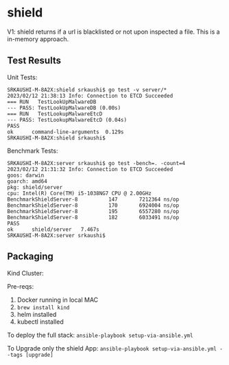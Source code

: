 # shield

V1:
shield returns if a url is blacklisted or not upon inspected a file. This is a in-memory approach. 

## Test Results

Unit Tests:
```
SRKAUSHI-M-8A2X:shield srkaushi$ go test -v server/*
2023/02/12 21:38:13 Info: Connection to ETCD Succeeded
=== RUN   TestLookUpMalwareDB
--- PASS: TestLookUpMalwareDB (0.00s)
=== RUN   TestLookupMalwareEtcD
--- PASS: TestLookupMalwareEtcD (0.04s)
PASS
ok  	command-line-arguments	0.129s
SRKAUSHI-M-8A2X:shield srkaushi$ 
```

Benchmark Tests:
```
SRKAUSHI-M-8A2X:server srkaushi$ go test -bench=. -count=4
2023/02/12 21:31:32 Info: Connection to ETCD Succeeded
goos: darwin
goarch: amd64
pkg: shield/server
cpu: Intel(R) Core(TM) i5-1038NG7 CPU @ 2.00GHz
BenchmarkShieldServer-8   	     147	   7212364 ns/op
BenchmarkShieldServer-8   	     170	   6924004 ns/op
BenchmarkShieldServer-8   	     195	   6557280 ns/op
BenchmarkShieldServer-8   	     182	   6033491 ns/op
PASS
ok  	shield/server	7.467s
SRKAUSHI-M-8A2X:server srkaushi$ 
```

## Packaging

Kind Cluster:

Pre-reqs:
1. Docker running in local MAC
2. `brew install kind`
3. helm installed
4. kubectl installed

To deploy the full stack:
`ansible-playbook setup-via-ansible.yml`

To Upgrade only the shield App:
`ansible-playbook setup-via-ansible.yml --tags [upgrade]`
